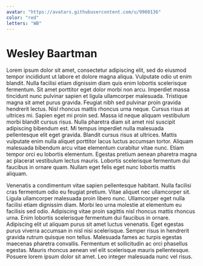 ```yaml
---
avatar: "https://avatars.githubusercontent.com/u/9980136"
color: "red"
letters: "WB"
---
```


# Wesley Baartman

Lorem ipsum dolor sit amet, consectetur adipiscing elit, sed do eiusmod tempor incididunt ut labore et dolore magna aliqua. Vulputate odio ut enim blandit. Nulla facilisi etiam dignissim diam quis enim lobortis scelerisque fermentum. Sit amet porttitor eget dolor morbi non arcu. Imperdiet massa tincidunt nunc pulvinar sapien et ligula ullamcorper malesuada. Tristique magna sit amet purus gravida. Feugiat nibh sed pulvinar proin gravida hendrerit lectus. Nisl rhoncus mattis rhoncus urna neque. Cursus risus at ultrices mi. Sapien eget mi proin sed. Massa id neque aliquam vestibulum morbi blandit cursus risus. Nulla pharetra diam sit amet nisl suscipit adipiscing bibendum est. Mi tempus imperdiet nulla malesuada pellentesque elit eget gravida. Blandit cursus risus at ultrices. Mattis vulputate enim nulla aliquet porttitor lacus luctus accumsan tortor. Aliquam malesuada bibendum arcu vitae elementum curabitur vitae nunc. Etiam tempor orci eu lobortis elementum. Egestas pretium aenean pharetra magna ac placerat vestibulum lectus mauris. Lobortis scelerisque fermentum dui faucibus in ornare quam. Nullam eget felis eget nunc lobortis mattis aliquam.

<!--more-->

Venenatis a condimentum vitae sapien pellentesque habitant. Nulla facilisi cras fermentum odio eu feugiat pretium. Vitae aliquet nec ullamcorper sit. Ligula ullamcorper malesuada proin libero nunc. Ullamcorper eget nulla facilisi etiam dignissim diam. Morbi leo urna molestie at elementum eu facilisis sed odio. Adipiscing vitae proin sagittis nisl rhoncus mattis rhoncus urna. Enim lobortis scelerisque fermentum dui faucibus in ornare. Adipiscing elit ut aliquam purus sit amet luctus venenatis. Eget egestas purus viverra accumsan in nisl nisi scelerisque. Semper risus in hendrerit gravida rutrum quisque non tellus. Malesuada fames ac turpis egestas maecenas pharetra convallis. Fermentum et sollicitudin ac orci phasellus egestas. Mauris rhoncus aenean vel elit scelerisque mauris pellentesque. Posuere lorem ipsum dolor sit amet. Leo integer malesuada nunc vel risus.
